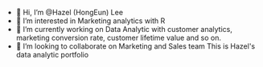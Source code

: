 - 👋 Hi, I’m @Hazel (HongEun) Lee 
- 👀 I’m interested in Marketing analytics with R 
- 🌱 I’m  currently working on Data Analytic with customer analytics, marketing conversion rate, customer lifetime value and so on. 
- 💞️ I’m looking to collaborate on Marketing and Sales team 
This is Hazel's data analytic portfolio 
<!---
moominbelly/moominbelly is a ✨ special ✨ repository because its `README.md` (this file) appears on your GitHub profile.
You can click the Preview link to take a look at your changes.
--->
